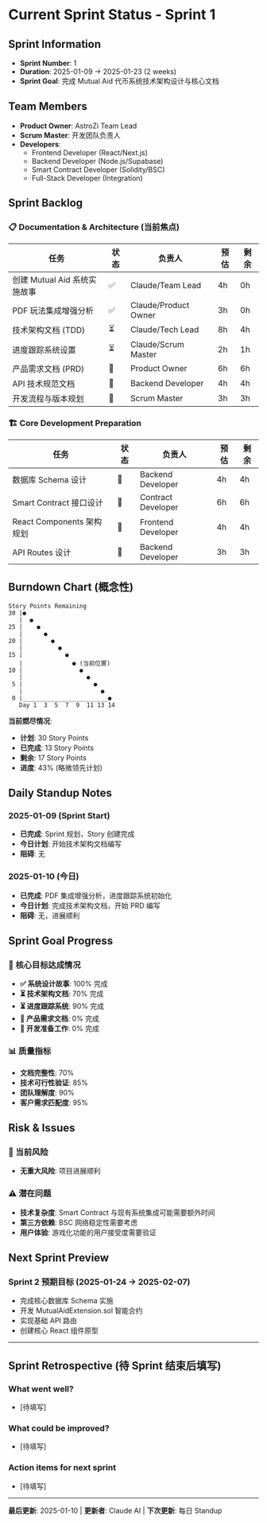 # Current Sprint Status - Sprint 1

## Sprint Information
- **Sprint Number**: 1
- **Duration**: 2025-01-09 → 2025-01-23 (2 weeks)
- **Sprint Goal**: 完成 Mutual Aid 代币系统技术架构设计与核心文档

## Team Members
- **Product Owner**: AstroZi Team Lead
- **Scrum Master**: 开发团队负责人
- **Developers**: 
  - Frontend Developer (React/Next.js)
  - Backend Developer (Node.js/Supabase)
  - Smart Contract Developer (Solidity/BSC)
  - Full-Stack Developer (Integration)

## Sprint Backlog

### 📋 Documentation & Architecture (当前焦点)

| 任务 | 状态 | 负责人 | 预估 | 剩余 |
|------|------|--------|------|------|
| 创建 Mutual Aid 系统实施故事 | ✅ | Claude/Team Lead | 4h | 0h |
| PDF 玩法集成增强分析 | ✅ | Claude/Product Owner | 3h | 0h |
| 技术架构文档 (TDD) | ⏳ | Claude/Tech Lead | 8h | 4h |
| 进度跟踪系统设置 | ⏳ | Claude/Scrum Master | 2h | 1h |
| 产品需求文档 (PRD) | 🔲 | Product Owner | 6h | 6h |
| API 技术规范文档 | 🔲 | Backend Developer | 4h | 4h |
| 开发流程与版本规划 | 🔲 | Scrum Master | 3h | 3h |

### 🏗️ Core Development Preparation

| 任务 | 状态 | 负责人 | 预估 | 剩余 |
|------|------|--------|------|------|
| 数据库 Schema 设计 | 🔲 | Backend Developer | 4h | 4h |
| Smart Contract 接口设计 | 🔲 | Contract Developer | 6h | 6h |
| React Components 架构规划 | 🔲 | Frontend Developer | 4h | 4h |
| API Routes 设计 | 🔲 | Backend Developer | 3h | 3h |

## Burndown Chart (概念性)

```
Story Points Remaining
30 |●
   |  ●
25 |    ●
   |      ●
20 |        ●
   |          ●
15 |            ●
   |              ● (当前位置)
10 |                ●
   |                  ●
 5 |                    ●
   |                      ●
 0 |________________________●
   Day 1  3  5  7  9  11 13 14
```

**当前燃尽情况**:
- **计划**: 30 Story Points
- **已完成**: 13 Story Points
- **剩余**: 17 Story Points
- **进度**: 43% (略微领先计划)

## Daily Standup Notes

### 2025-01-09 (Sprint Start)
- **已完成**: Sprint 规划，Story 创建完成
- **今日计划**: 开始技术架构文档编写
- **阻碍**: 无

### 2025-01-10 (今日)
- **已完成**: PDF 集成增强分析，进度跟踪系统初始化
- **今日计划**: 完成技术架构文档，开始 PRD 编写
- **阻碍**: 无，进展顺利

## Sprint Goal Progress

### 🎯 核心目标达成情况
- **✅ 系统设计故事**: 100% 完成
- **⏳ 技术架构文档**: 70% 完成
- **⏳ 进度跟踪系统**: 90% 完成  
- **🔲 产品需求文档**: 0% 完成
- **🔲 开发准备工作**: 0% 完成

### 📊 质量指标
- **文档完整性**: 70%
- **技术可行性验证**: 85%
- **团队理解度**: 90%
- **客户需求匹配度**: 95%

## Risk & Issues

### 🚨 当前风险
- **无重大风险**: 项目进展顺利

### ⚠️ 潜在问题
- **技术复杂度**: Smart Contract 与现有系统集成可能需要额外时间
- **第三方依赖**: BSC 网络稳定性需要考虑
- **用户体验**: 游戏化功能的用户接受度需要验证

## Next Sprint Preview

### Sprint 2 预期目标 (2025-01-24 → 2025-02-07)
- 完成核心数据库 Schema 实施
- 开发 MutualAidExtension.sol 智能合约
- 实现基础 API 路由
- 创建核心 React 组件原型

---

## Sprint Retrospective (待 Sprint 结束后填写)

### What went well?
- [待填写]

### What could be improved?
- [待填写]

### Action items for next sprint
- [待填写]

---

**最后更新**: 2025-01-10 | **更新者**: Claude AI | **下次更新**: 每日 Standup